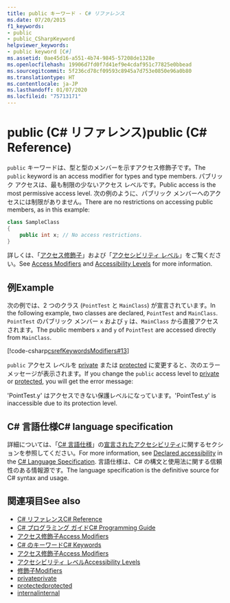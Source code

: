 ```yaml
---
title: public キーワード - C# リファレンス
ms.date: 07/20/2015
f1_keywords:
- public
- public_CSharpKeyword
helpviewer_keywords:
- public keyword [C#]
ms.assetid: 0ae45d16-a551-4b74-9845-57208de1328e
ms.openlocfilehash: 19906d7fd0f7d41ef9e4cdaf951c77825e0bbead
ms.sourcegitcommit: 5f236cd78cf09593c8945a7d753e0850e96a0b80
ms.translationtype: HT
ms.contentlocale: ja-JP
ms.lasthandoff: 01/07/2020
ms.locfileid: "75713171"
---
```

# <a name="public-c-reference"></a><span data-ttu-id="46da5-102">public (C# リファレンス)</span><span class="sxs-lookup"><span data-stu-id="46da5-102">public (C# Reference)</span></span>

<span data-ttu-id="46da5-103">`public` キーワードは、型と型のメンバーを示すアクセス修飾子です。</span><span class="sxs-lookup"><span data-stu-id="46da5-103">The `public` keyword is an access modifier for types and type members.</span></span> <span data-ttu-id="46da5-104">パブリック アクセスは、最も制限の少ないアクセス レベルです。</span><span class="sxs-lookup"><span data-stu-id="46da5-104">Public access is the most permissive access level.</span></span> <span data-ttu-id="46da5-105">次の例のように、パブリック メンバーへのアクセスには制限がありません。</span><span class="sxs-lookup"><span data-stu-id="46da5-105">There are no restrictions on accessing public members, as in this example:</span></span>

```csharp
class SampleClass
{
    public int x; // No access restrictions.
}
```

<span data-ttu-id="46da5-106">詳しくは、「[アクセス修飾子](../../programming-guide/classes-and-structs/access-modifiers.md)」および「[アクセシビリティ レベル](accessibility-levels.md)」をご覧ください。</span><span class="sxs-lookup"><span data-stu-id="46da5-106">See [Access Modifiers](../../programming-guide/classes-and-structs/access-modifiers.md) and [Accessibility Levels](accessibility-levels.md) for more information.</span></span>

## <a name="example"></a><span data-ttu-id="46da5-107">例</span><span class="sxs-lookup"><span data-stu-id="46da5-107">Example</span></span>

<span data-ttu-id="46da5-108">次の例では、2 つのクラス (`PointTest` と `MainClass`) が宣言されています。</span><span class="sxs-lookup"><span data-stu-id="46da5-108">In the following example, two classes are declared, `PointTest` and `MainClass`.</span></span> <span data-ttu-id="46da5-109">`PointTest` のパブリック メンバー `x` および `y` は、`MainClass` から直接アクセスされます。</span><span class="sxs-lookup"><span data-stu-id="46da5-109">The public members `x` and `y` of `PointTest` are accessed directly from `MainClass`.</span></span>

[!code-csharp[csrefKeywordsModifiers#13](~/samples/snippets/csharp/VS_Snippets_VBCSharp/csrefKeywordsModifiers/CS/csrefKeywordsModifiers.cs#13)]

<span data-ttu-id="46da5-110">`public` アクセス レベルを [private](private.md) または [protected](protected.md) に変更すると、次のエラー メッセージが表示されます。</span><span class="sxs-lookup"><span data-stu-id="46da5-110">If you change the `public` access level to [private](private.md) or [protected](protected.md), you will get the error message:</span></span>

<span data-ttu-id="46da5-111">'PointTest.y' はアクセスできない保護レベルになっています。</span><span class="sxs-lookup"><span data-stu-id="46da5-111">'PointTest.y' is inaccessible due to its protection level.</span></span>

## <a name="c-language-specification"></a><span data-ttu-id="46da5-112">C# 言語仕様</span><span class="sxs-lookup"><span data-stu-id="46da5-112">C# language specification</span></span>  

<span data-ttu-id="46da5-113">詳細については、「[C# 言語仕様](/dotnet/csharp/language-reference/language-specification/introduction)」の[宣言されたアクセシビリティ](~/_csharplang/spec/basic-concepts.md#declared-accessibility)に関するセクションを参照してください。</span><span class="sxs-lookup"><span data-stu-id="46da5-113">For more information, see [Declared accessibility](~/_csharplang/spec/basic-concepts.md#declared-accessibility) in the [C# Language Specification](/dotnet/csharp/language-reference/language-specification/introduction).</span></span> <span data-ttu-id="46da5-114">言語仕様は、C# の構文と使用法に関する信頼性のある情報源です。</span><span class="sxs-lookup"><span data-stu-id="46da5-114">The language specification is the definitive source for C# syntax and usage.</span></span>

## <a name="see-also"></a><span data-ttu-id="46da5-115">関連項目</span><span class="sxs-lookup"><span data-stu-id="46da5-115">See also</span></span>

- [<span data-ttu-id="46da5-116">C# リファレンス</span><span class="sxs-lookup"><span data-stu-id="46da5-116">C# Reference</span></span>](../index.md)
- [<span data-ttu-id="46da5-117">C# プログラミング ガイド</span><span class="sxs-lookup"><span data-stu-id="46da5-117">C# Programming Guide</span></span>](../../programming-guide/index.md)
- [<span data-ttu-id="46da5-118">アクセス修飾子</span><span class="sxs-lookup"><span data-stu-id="46da5-118">Access Modifiers</span></span>](../../programming-guide/classes-and-structs/access-modifiers.md)
- [<span data-ttu-id="46da5-119">C# のキーワード</span><span class="sxs-lookup"><span data-stu-id="46da5-119">C# Keywords</span></span>](index.md)
- [<span data-ttu-id="46da5-120">アクセス修飾子</span><span class="sxs-lookup"><span data-stu-id="46da5-120">Access Modifiers</span></span>](access-modifiers.md)
- [<span data-ttu-id="46da5-121">アクセシビリティ レベル</span><span class="sxs-lookup"><span data-stu-id="46da5-121">Accessibility Levels</span></span>](accessibility-levels.md)
- [<span data-ttu-id="46da5-122">修飾子</span><span class="sxs-lookup"><span data-stu-id="46da5-122">Modifiers</span></span>](index.md)
- [<span data-ttu-id="46da5-123">private</span><span class="sxs-lookup"><span data-stu-id="46da5-123">private</span></span>](private.md)
- [<span data-ttu-id="46da5-124">protected</span><span class="sxs-lookup"><span data-stu-id="46da5-124">protected</span></span>](protected.md)
- [<span data-ttu-id="46da5-125">internal</span><span class="sxs-lookup"><span data-stu-id="46da5-125">internal</span></span>](internal.md)
